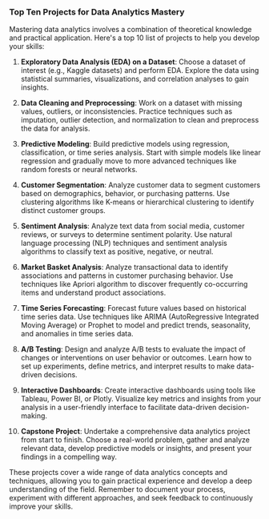 ### Top Ten Projects for Data Analytics Mastery

Mastering data analytics involves a combination of theoretical knowledge and practical application. Here's a top 10 list of projects to help you develop your skills:

1. **Exploratory Data Analysis (EDA) on a Dataset**: Choose a dataset of interest (e.g., Kaggle datasets) and perform EDA. Explore the data using statistical summaries, visualizations, and correlation analyses to gain insights.

2. **Data Cleaning and Preprocessing**: Work on a dataset with missing values, outliers, or inconsistencies. Practice techniques such as imputation, outlier detection, and normalization to clean and preprocess the data for analysis.

3. **Predictive Modeling**: Build predictive models using regression, classification, or time series analysis. Start with simple models like linear regression and gradually move to more advanced techniques like random forests or neural networks.

4. **Customer Segmentation**: Analyze customer data to segment customers based on demographics, behavior, or purchasing patterns. Use clustering algorithms like K-means or hierarchical clustering to identify distinct customer groups.

5. **Sentiment Analysis**: Analyze text data from social media, customer reviews, or surveys to determine sentiment polarity. Use natural language processing (NLP) techniques and sentiment analysis algorithms to classify text as positive, negative, or neutral.

6. **Market Basket Analysis**: Analyze transactional data to identify associations and patterns in customer purchasing behavior. Use techniques like Apriori algorithm to discover frequently co-occurring items and understand product associations.

7. **Time Series Forecasting**: Forecast future values based on historical time series data. Use techniques like ARIMA (AutoRegressive Integrated Moving Average) or Prophet to model and predict trends, seasonality, and anomalies in time series data.

8. **A/B Testing**: Design and analyze A/B tests to evaluate the impact of changes or interventions on user behavior or outcomes. Learn how to set up experiments, define metrics, and interpret results to make data-driven decisions.

9. **Interactive Dashboards**: Create interactive dashboards using tools like Tableau, Power BI, or Plotly. Visualize key metrics and insights from your analysis in a user-friendly interface to facilitate data-driven decision-making.

10. **Capstone Project**: Undertake a comprehensive data analytics project from start to finish. Choose a real-world problem, gather and analyze relevant data, develop predictive models or insights, and present your findings in a compelling way.

These projects cover a wide range of data analytics concepts and techniques, allowing you to gain practical experience and develop a deep understanding of the field. Remember to document your process, experiment with different approaches, and seek feedback to continuously improve your skills.
